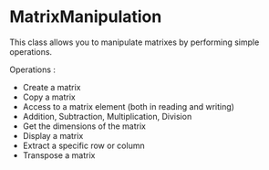 # MatrixManipulation
This class allows you to manipulate matrixes by performing simple operations. 

Operations :
 - Create a matrix
 - Copy a matrix
 - Access to a matrix element (both in reading and writing)
 - Addition, Subtraction, Multiplication, Division 
 - Get the dimensions of the matrix
 - Display a matrix
 - Extract a specific row or column
 - Transpose a matrix

